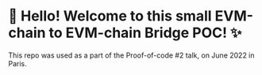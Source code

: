 # :rocket: Hello! Welcome to this small EVM-chain to EVM-chain Bridge POC! :sparkles:

This repo was used as a part of the Proof-of-code #2 talk, on June 2022 in Paris.
